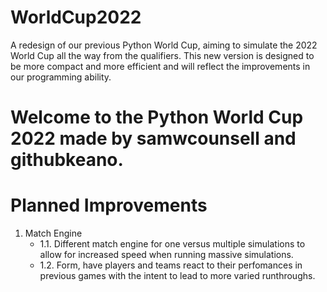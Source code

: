# WorldCup2022
A redesign of our previous Python World Cup, aiming to simulate the 2022 World Cup all the way from the qualifiers. This new version is designed to be more compact and more efficient and will reflect the improvements in our programming ability.

# Welcome to the Python World Cup 2022 made by samwcounsell and githubkeano.

# Planned Improvements
1. Match Engine
   - 1.1. Different match engine for one versus multiple simulations to allow for increased speed when running massive simulations.
   - 1.2. Form, have players and teams react to their perfomances in previous games with the intent to lead to more varied runthroughs.
